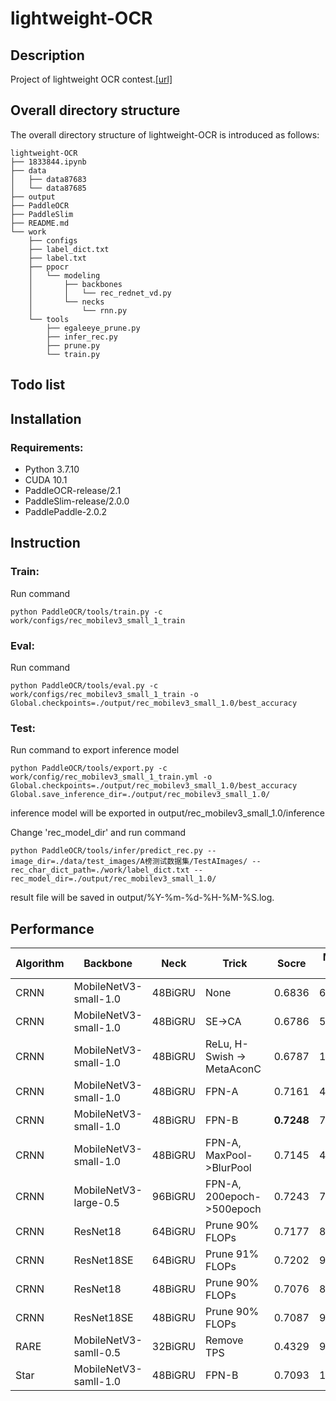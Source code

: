 # lightweight-OCR

## Description
Project of lightweight OCR contest.[[url]](https://aistudio.baidu.com/aistudio/competition/detail/75)

## Overall directory structure
The overall directory structure of lightweight-OCR is introduced as follows:

```
lightweight-OCR   
├── 1833844.ipynb
├── data
│   ├── data87683
│   └── data87685
├── output
├── PaddleOCR
├── PaddleSlim
├── README.md
└── work
    ├── configs
    ├── label_dict.txt
    ├── label.txt
    ├── ppocr
    │   └── modeling
    │       ├── backbones
    │       │   └── rec_rednet_vd.py
    │       └── necks
    │           └── rnn.py
    └── tools
        ├── egaleeye_prune.py
        ├── infer_rec.py
        ├── prune.py
        └── train.py
```

## Todo list    

## Installation   

### Requirements:
- Python 3.7.10
- CUDA 10.1 
- PaddleOCR-release/2.1
- PaddleSlim-release/2.0.0
- PaddlePaddle-2.0.2

## Instruction

### Train:
Run command
```
python PaddleOCR/tools/train.py -c work/configs/rec_mobilev3_small_1_train
```
### Eval:
Run command
```
python PaddleOCR/tools/eval.py -c work/configs/rec_mobilev3_small_1_train -o Global.checkpoints=./output/rec_mobilev3_small_1.0/best_accuracy
```
### Test:
Run command to export inference model
```
python PaddleOCR/tools/export.py -c work/config/rec_mobilev3_small_1_train.yml -o Global.checkpoints=./output/rec_mobilev3_small_1.0/best_accuracy Global.save_inference_dir=./output/rec_mobilev3_small_1.0/
```
inference model will be exported in output/rec_mobilev3_small_1.0/inference

Change 'rec_model_dir' and run command
```
python PaddleOCR/tools/infer/predict_rec.py --image_dir=./data/test_images/A榜测试数据集/TestAImages/ --rec_char_dict_path=./work/label_dict.txt --rec_model_dir=./output/rec_mobilev3_small_1.0/
```
result file will be saved in output/%Y-%m-%d-%H-%M-%S.log.

## Performance
|Algorithm|Backbone|Neck|Trick|Socre|Model Size|Model Link|
|---|---|---|---|---|---|---|
|CRNN|MobileNetV3-small-1.0|48BiGRU|None|0.6836|6.9MB|[link](https://github.com/YukSing12/lightweight-OCR/tree/main/output/mobilev3_small_1.0)|
|CRNN|MobileNetV3-small-1.0|48BiGRU|SE->CA|0.6786|5.9MB|[link](https://github.com/YukSing12/lightweight-OCR/tree/main/output/mobilev3_ca_small_1.0)|
|CRNN|MobileNetV3-small-1.0|48BiGRU|ReLu, H-Swish -> MetaAconC|0.6787|10.5MB|[link](https://github.com/YukSing12/lightweight-OCR/tree/main/output/mobilev3_metaaconc_small_1.0)|
|CRNN|MobileNetV3-small-1.0|48BiGRU|FPN-A|0.7161|4.8MB|[link](https://github.com/YukSing12/lightweight-OCR/tree/main/output/mobilev3_fpn_small_1.0)|
|CRNN|MobileNetV3-small-1.0|48BiGRU|FPN-B|**0.7248**|7.5MB|[link](https://github.com/YukSing12/lightweight-OCR/tree/main/output/mobilev3_fpnb_small_1.0)|
|CRNN|MobileNetV3-small-1.0|48BiGRU|FPN-A, MaxPool->BlurPool|0.7145|4.8MB|[link](https://github.com/YukSing12/lightweight-OCR/tree/main/output/mobilev3_fpn_bp_small_1.0)|
|CRNN|MobileNetV3-large-0.5|96BiGRU|FPN-A, 200epoch->500epoch|0.7243|7.6MB|[link](https://github.com/YukSing12/lightweight-OCR/tree/main/output/mobilev3_fpn_large_0.5_96bigru)|
|CRNN|ResNet18|64BiGRU|Prune 90% FLOPs|0.7177|8.9MB|[link](https://github.com/YukSing12/lightweight-OCR/tree/main/output/resnet18_64_prune_0.9)|
|CRNN|ResNet18SE|64BiGRU|Prune 91% FLOPs|0.7202|9.8MB|[link](https://github.com/YukSing12/lightweight-OCR/tree/main/output/resnet18se_64_prune_0.91)|
|CRNN|ResNet18|48BiGRU|Prune 90% FLOPs|0.7076|8.9MB|[link](https://github.com/YukSing12/lightweight-OCR/tree/main/output/resnet18_48_prune_0.9)|
|CRNN|ResNet18SE|48BiGRU|Prune 90% FLOPs|0.7087|9.1MB|[link](https://github.com/YukSing12/lightweight-OCR/tree/main/output/resnet18se_48_prune_0.9)|
|RARE|MobileNetV3-samll-0.5|32BiGRU|Remove TPS|0.4329|9.2MB|[link](https://github.com/YukSing12/lightweight-OCR/tree/main/output/rare_mv3_small_0.5_32bigru_att)|
|Star|MobileNetV3-samll-1.0|48BiGRU|FPN-B|0.7093|15.4MB|[link](https://github.com/YukSing12/lightweight-OCR/tree/main/output/star_mv3_fpnb_small_1.0)|
